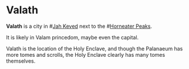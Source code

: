 # Valath

**Valath** is a city in #[Jah Keved](locations/jah-keved) next to the #[Horneater Peaks](locations/horneater-peaks).

It is likely in Valam princedom, maybe even the capital.

Valath is the location of the Holy Enclave, and though the Palanaeum has more tomes and scrolls, the Holy Enclave clearly has many tomes themselves.
